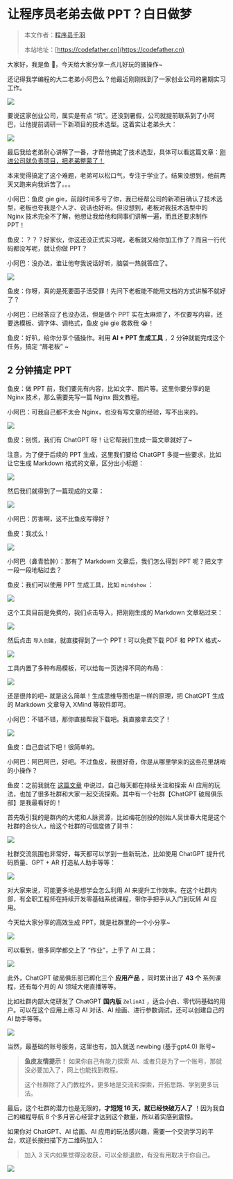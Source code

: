 # 让程序员老弟去做 PPT？白日做梦

> 本文作者：[程序员千羽](https://yuyuanweb.feishu.cn/wiki/Abldw5WkjidySxkKxU2cQdAtnah)
>
> 本站地址：[https://codefather.cn](https://codefather.cn)

大家好，我是鱼 💨，今天给大家分享一点儿好玩的骚操作~

还记得我学编程的大二老弟小阿巴么？他最近刚刚找到了一家创业公司的暑期实习工作。

![](https://pic.yupi.icu/5563/202311080952180.png)

要说这家创业公司，属实是有点 “坑”。还没到暑假，公司就提前联系到了小阿巴，让他提前调研一下新项目的技术选型。这着实让老弟头大：

![](https://pic.yupi.icu/5563/202311080952900.png)

最后我给老弟耐心讲解了一番，才帮他搞定了技术选型，具体可以看这篇文章：[刚进公司就负责项目，把老弟整蒙了！](https://mp.weixin.qq.com/s?__biz=MzI1NDczNTAwMA==&mid=2247541448&idx=1&sn=fa08326ae7e25c85b7d18436b6d9ccff&chksm=e9c2c53fdeb54c29c6699260ed5cf343c4fee5fc3cf81e16fccc98c36aecb50a9bb94f29cae0&token=427342788&lang=zh_CN&scene=21#wechat_redirect)

本来觉得搞定了这个难题，老弟可以松口气，专注于学业了。结果没想到，他前两天又跑来向我诉苦了。。。

小阿巴：鱼皮 gie gie，前段时间多亏了你，我已经帮公司的新项目确认了技术选型，老板也夸我是个人才、说话也好听。但没想到，老板对我技术选型中的 Nginx 技术完全不了解，他想让我给他和同事们讲解一遍，而且还要求制作 PPT！

鱼皮：？？？好家伙，你这还没正式实习呢，老板就又给你加工作了？而且一行代码都没写呢，就让你做 PPT？

小阿巴：没办法，谁让他夸我说话好听，脑袋一热就答应了。

![](https://pic.yupi.icu/5563/202311080952580.png)

鱼皮：你呀，真的是死要面子活受罪！先问下老板能不能用文档的方式讲解不就好了？

小阿巴：已经答应了也没办法，但是做个 PPT 实在太麻烦了，不仅要写内容，还要选模板、调字体、调格式，鱼皮 gie gie 救救我 😭！

鱼皮：好叭，给你分享个骚操作。利用 **AI + PPT 生成工具** ，2 分钟就能完成这个任务，搞定 “屑老板” ~

## 2 分钟搞定 PPT

鱼皮：做 PPT 前，我们要先有内容，比如文字、图片等。这里你要分享的是 Nginx 技术，那么需要先写一篇 Nginx 图文教程。

小阿巴：可我自己都不太会 Nginx，也没有写文章的经验，写不出来的。

![](https://pic.yupi.icu/5563/202311080952029.png)

鱼皮：别慌，我们有 ChatGPT 呀！让它帮我们生成一篇文章就好了~

注意，为了便于后续的 PPT 生成，这里我们要给 ChatGPT 多提一些要求，比如让它生成 Markdown 格式的文章，区分出小标题：

![](https://pic.yupi.icu/5563/202311080952335.png)

然后我们就得到了一篇现成的文章：

![](https://pic.yupi.icu/5563/202311080952751.png)

小阿巴：厉害啊，这不比鱼皮写得好？

鱼皮：我忒么！

![](https://pic.yupi.icu/5563/202311080952581.png)

小阿巴（鼻青脸肿）：那有了 Markdown 文章后，我们怎么得到 PPT 呢？把文字一段一段地粘过去？

鱼皮：我们可以使用 PPT 生成工具，比如 `mindshow` ：

![](https://pic.yupi.icu/5563/202311080952348.png)

这个工具目前是免费的，我们点击导入，把刚刚生成的 Markdown 文章粘过来：

![](https://pic.yupi.icu/5563/202311080952984.png)

然后点击 `导入创建`，就直接得到了一个 PPT！可以免费下载 PDF 和 PPTX 格式~

![](https://pic.yupi.icu/5563/202311080952731.png)

工具内置了多种布局模板，可以给每一页选择不同的布局：

![](https://pic.yupi.icu/5563/202311080952029.png)

还是很帅的吧~ 就是这么简单！生成思维导图也是一样的原理，把 ChatGPT 生成的 Markdown 文章导入 XMind 等软件即可。

小阿巴：不错不错，那你直接帮我下载吧。我直接拿去交了！

![](https://pic.yupi.icu/5563/202311080952134.png)

鱼皮：自己尝试下吧！很简单的。

小阿巴：阿巴阿巴，好吧。不过鱼皮，我很好奇，你是从哪里学来的这些花里胡哨的小操作？

鱼皮：之前我就在 [这篇文章](http://mp.weixin.qq.com/s?__biz=MzI1NDczNTAwMA==&mid=2247541427&idx=1&sn=3ef6d15bb40c3c9ca1a6a29473e51b3d&chksm=e9c2c544deb54c521ad9ae20127de1c96bfaa9abd6b96ed6bacc34abfb0e3ab4bd0099442a3f&scene=21#wechat_redirect) 中说过，自己每天都在持续关注和探索 AI 应用的玩法，也加了很多社群和大家一起交流探索。其中有一个社群【ChatGPT 破局俱乐部】是我最看好的！

首先吸引我的是群内的大佬和人脉资源，比如梅花创投的创始人吴世春大佬是这个社群的合伙人，给这个社群的可信度做了背书：

![](https://pic.yupi.icu/5563/202311080952750.jpeg)

社群交流氛围也非常好，每天都可以学到一些新玩法，比如使用 ChatGPT 提升代码质量、GPT + AR 打造私人助手等等：

![](https://pic.yupi.icu/5563/202311080952841.png)

对大家来说，可能更多地是想学会怎么利用 AI 来提升工作效率。在这个社群内部，有全职工程师在持续开发零基础系统课程，带你手把手从入门到玩转 AI 应用。

今天给大家分享的高效生成 PPT，就是社群里的一个小分享~

![](https://pic.yupi.icu/5563/202311080952153.png)

可以看到，很多同学都交上了 “作业”，上手了 AI 工具：

![](https://pic.yupi.icu/5563/202311080952327.png)

此外，ChatGPT 破局俱乐部已孵化三个 **应用产品** ，同时累计出了 **43 个** 系列课程，还有每个月的 AI 领域大佬直播等等。

比如社群内部大佬研发了 ChatGPT **国内版** `ZelinAI` ，适合小白、零代码基础的用户。可以在这个应用上练习 AI 对话、AI 绘画、进行参数调试，还可以创建自己的 AI 助手等等。

![](https://pic.yupi.icu/5563/202311080952943.png)

当然，最基础的账号服务，这里也有，加入就送 newbing (基于gpt4.0) 账号~

> **鱼皮友情提示！** 如果你自己有能力探索 AI、或者只是为了一个账号，那就没必要加入了，网上也能找到教程。
>
> 这个社群除了入门教程外，更多地是交流和探索，开拓思路、学到更多玩法。

最后，这个社群的潜力也是无限的，**才短短 16 天，就已经快破万人了** ！因为我自己的编程导航 8 个多月苦心经营才达到这个数量，所以着实感到震惊。

如果你对 ChatGPT、AI 绘画、AI 应用的玩法感兴趣，需要一个交流学习的平台，欢迎长按扫描下方二维码加入：

> 加入 3 天内如果觉得没收获，可以全额退款，有没有用取决于你自己。

![](https://pic.yupi.icu/5563/202311080952034.png)